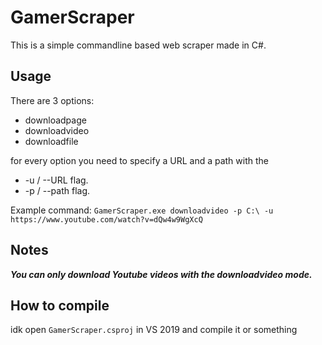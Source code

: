 # GamerScraper
This is a simple commandline based web scraper made in C#.

## **Usage** 

There are 3 options:
- downloadpage
- downloadvideo
- downloadfile

for every option you need to specify a URL and a path with the 
- -u / --URL flag.
- -p / --path flag.

Example command: ``` GamerScraper.exe downloadvideo -p C:\ -u https://www.youtube.com/watch?v=dQw4w9WgXcQ ```

## **Notes**
***You can only download Youtube videos with the downloadvideo mode.***

## **How to compile**
idk open ```GamerScraper.csproj``` in VS 2019 and compile it or something
